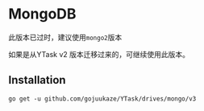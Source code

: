 # MongoDB

此版本已过时，建议使用`mongo2`版本  

如果是从YTask v2 版本迁移过来的，可继续使用此版本。


## Installation

```shell
go get -u github.com/gojuukaze/YTask/drives/mongo/v3
```
